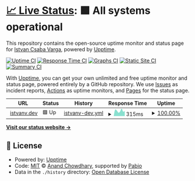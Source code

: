 # [📈 Live Status](https://demo.upptime.js.org): <!--live status--> **🟩 All systems operational**

This repository contains the open-source uptime monitor and status page for [Istvan Csaba Varga](https://demo.upptime.js.org), powered by [Upptime](https://github.com/upptime/upptime).

[![Uptime CI](https://github.com/IstvanCsVarga/istvanv-dev-upttime/workflows/Uptime%20CI/badge.svg)](https://github.com/IstvanCsVarga/istvanv-dev-upttime/actions?query=workflow%3A%22Uptime+CI%22)
[![Response Time CI](https://github.com/IstvanCsVarga/istvanv-dev-upttime/workflows/Response%20Time%20CI/badge.svg)](https://github.com/IstvanCsVarga/istvanv-dev-upttime/actions?query=workflow%3A%22Response+Time+CI%22)
[![Graphs CI](https://github.com/IstvanCsVarga/istvanv-dev-upttime/workflows/Graphs%20CI/badge.svg)](https://github.com/IstvanCsVarga/istvanv-dev-upttime/actions?query=workflow%3A%22Graphs+CI%22)
[![Static Site CI](https://github.com/IstvanCsVarga/istvanv-dev-upttime/workflows/Static%20Site%20CI/badge.svg)](https://github.com/IstvanCsVarga/istvanv-dev-upttime/actions?query=workflow%3A%22Static+Site+CI%22)
[![Summary CI](https://github.com/IstvanCsVarga/istvanv-dev-upttime/workflows/Summary%20CI/badge.svg)](https://github.com/IstvanCsVarga/istvanv-dev-upttime/actions?query=workflow%3A%22Summary+CI%22)

With [Upptime](https://upptime.js.org), you can get your own unlimited and free uptime monitor and status page, powered entirely by a GitHub repository. We use [Issues](https://github.com/IstvanCsVarga/istvanv-dev-upttime/issues) as incident reports, [Actions](https://github.com/IstvanCsVarga/istvanv-dev-upttime/actions) as uptime monitors, and [Pages](https://demo.upptime.js.org) for the status page.

<!--start: status pages-->
<!-- This summary is generated by Upptime (https://github.com/upptime/upptime) -->
<!-- Do not edit this manually, your changes will be overwritten -->
<!-- prettier-ignore -->
| URL | Status | History | Response Time | Uptime |
| --- | ------ | ------- | ------------- | ------ |
| <img alt="" src="https://icons.duckduckgo.com/ip3/www.istvanv.dev.ico" height="13"> [istvanv.dev](https://www.istvanv.dev) | 🟩 Up | [istvanv-dev.yml](https://github.com/IstvanCsVarga/istvanv-dev-upttime/commits/HEAD/history/istvanv-dev.yml) | <details><summary><img alt="Response time graph" src="./graphs/istvanv-dev/response-time-week.png" height="20"> 315ms</summary><br><a href="https://uptime.istvanv.dev/history/istvanv-dev"><img alt="Response time 260" src="https://img.shields.io/endpoint?url=https%3A%2F%2Fraw.githubusercontent.com%2FIstvanCsVarga%2Fistvanv-dev-upttime%2FHEAD%2Fapi%2Fistvanv-dev%2Fresponse-time.json"></a><br><a href="https://uptime.istvanv.dev/history/istvanv-dev"><img alt="24-hour response time 397" src="https://img.shields.io/endpoint?url=https%3A%2F%2Fraw.githubusercontent.com%2FIstvanCsVarga%2Fistvanv-dev-upttime%2FHEAD%2Fapi%2Fistvanv-dev%2Fresponse-time-day.json"></a><br><a href="https://uptime.istvanv.dev/history/istvanv-dev"><img alt="7-day response time 315" src="https://img.shields.io/endpoint?url=https%3A%2F%2Fraw.githubusercontent.com%2FIstvanCsVarga%2Fistvanv-dev-upttime%2FHEAD%2Fapi%2Fistvanv-dev%2Fresponse-time-week.json"></a><br><a href="https://uptime.istvanv.dev/history/istvanv-dev"><img alt="30-day response time 465" src="https://img.shields.io/endpoint?url=https%3A%2F%2Fraw.githubusercontent.com%2FIstvanCsVarga%2Fistvanv-dev-upttime%2FHEAD%2Fapi%2Fistvanv-dev%2Fresponse-time-month.json"></a><br><a href="https://uptime.istvanv.dev/history/istvanv-dev"><img alt="1-year response time 260" src="https://img.shields.io/endpoint?url=https%3A%2F%2Fraw.githubusercontent.com%2FIstvanCsVarga%2Fistvanv-dev-upttime%2FHEAD%2Fapi%2Fistvanv-dev%2Fresponse-time-year.json"></a></details> | <details><summary><a href="https://uptime.istvanv.dev/history/istvanv-dev">100.00%</a></summary><a href="https://uptime.istvanv.dev/history/istvanv-dev"><img alt="All-time uptime 100.00%" src="https://img.shields.io/endpoint?url=https%3A%2F%2Fraw.githubusercontent.com%2FIstvanCsVarga%2Fistvanv-dev-upttime%2FHEAD%2Fapi%2Fistvanv-dev%2Fuptime.json"></a><br><a href="https://uptime.istvanv.dev/history/istvanv-dev"><img alt="24-hour uptime 100.00%" src="https://img.shields.io/endpoint?url=https%3A%2F%2Fraw.githubusercontent.com%2FIstvanCsVarga%2Fistvanv-dev-upttime%2FHEAD%2Fapi%2Fistvanv-dev%2Fuptime-day.json"></a><br><a href="https://uptime.istvanv.dev/history/istvanv-dev"><img alt="7-day uptime 100.00%" src="https://img.shields.io/endpoint?url=https%3A%2F%2Fraw.githubusercontent.com%2FIstvanCsVarga%2Fistvanv-dev-upttime%2FHEAD%2Fapi%2Fistvanv-dev%2Fuptime-week.json"></a><br><a href="https://uptime.istvanv.dev/history/istvanv-dev"><img alt="30-day uptime 100.00%" src="https://img.shields.io/endpoint?url=https%3A%2F%2Fraw.githubusercontent.com%2FIstvanCsVarga%2Fistvanv-dev-upttime%2FHEAD%2Fapi%2Fistvanv-dev%2Fuptime-month.json"></a><br><a href="https://uptime.istvanv.dev/history/istvanv-dev"><img alt="1-year uptime 100.00%" src="https://img.shields.io/endpoint?url=https%3A%2F%2Fraw.githubusercontent.com%2FIstvanCsVarga%2Fistvanv-dev-upttime%2FHEAD%2Fapi%2Fistvanv-dev%2Fuptime-year.json"></a></details>

<!--end: status pages-->

[**Visit our status website →**](https://demo.upptime.js.org)

## 📄 License

- Powered by: [Upptime](https://github.com/upptime/upptime)
- Code: [MIT](./LICENSE) © [Anand Chowdhary](https://anandchowdhary.com), supported by [Pabio](https://pabio.com)
- Data in the `./history` directory: [Open Database License](https://opendatacommons.org/licenses/odbl/1-0/)
